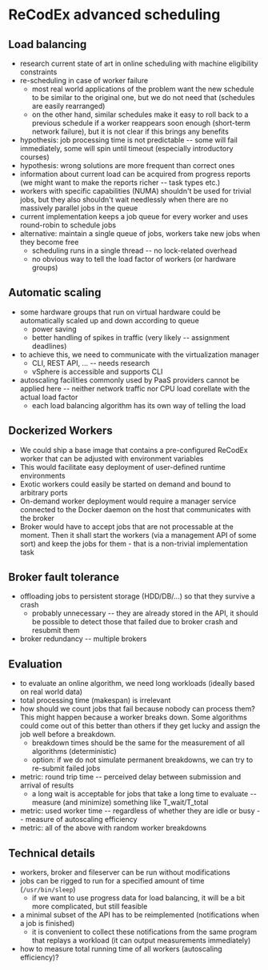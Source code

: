 # ReCodEx advanced scheduling

## Load balancing

- research current state of art in online scheduling with machine eligibility 
  constraints
- re-scheduling in case of worker failure
	- most real world applications of the problem want the new schedule to 
	  be similar to the original one, but we do not need that (schedules are 
	  easily rearranged)
	- on the other hand, similar schedules make it easy to roll back to a 
	  previous schedule if a worker reappears soon enough (short-term 
	  network failure), but it is not clear if this brings any benefits
- hypothesis: job processing time is not predictable -- some will fail 
  immediately, some will spin until timeout (especially introductory courses)
- hypothesis: wrong solutions are more frequent than correct ones
- information about current load can be acquired from progress reports (we might 
  want to make the reports richer -- task types etc.)
- workers with specific capabilities (NUMA) shouldn't be used for trivial jobs, 
  but they also shouldn't wait needlessly when there are no massively parallel 
  jobs in the queue
- current implementation keeps a job queue for every worker and uses round-robin 
  to schedule jobs
- alternative: maintain a single queue of jobs, workers take new jobs when they 
  become free
	- scheduling runs in a single thread -- no lock-related overhead
	- no obvious way to tell the load factor of workers (or hardware groups)

## Automatic scaling

- some hardware groups that run on virtual hardware could be automatically 
  scaled up and down according to queue
	- power saving
	- better handling of spikes in traffic (very likely -- assignment 
	  deadlines)
- to achieve this, we need to communicate with the virtualization manager
	- CLI, REST API, ... -- needs research
	- vSphere is accessible and supports CLI
- autoscaling facilities commonly used by PaaS providers cannot be applied here 
  -- neither network traffic nor CPU load corellate with the actual load factor
	- each load balancing algorithm has its own way of telling the load

## Dockerized Workers

- We could ship a base image that contains a pre-configured ReCodEx worker that 
  can be adjusted with environment variables
- This would facilitate easy deployment of user-defined runtime environments
- Exotic workers could easily be started on demand and bound to arbitrary ports
- On-demand worker deployment would require a manager service connected to the 
  Docker daemon on the host that communicates with the broker
- Broker would have to accept jobs that are not processable at the moment. Then 
  it shall start the workers (via a management API of some sort) and keep the 
  jobs for them - that is a non-trivial implementation task

## Broker fault tolerance

- offloading jobs to persistent storage (HDD/DB/...) so that they survive a 
  crash
	- probably unnecessary -- they are already stored in the API, it should 
	  be possible to detect those that failed due to broker crash and 
	  resubmit them
- broker redundancy -- multiple brokers

## Evaluation

- to evaluate an online algorithm, we need long workloads (ideally based on real 
  world data)
- total processing time (makespan) is irrelevant
- how should we count jobs that fail because nobody can process them? This might 
  happen because a worker breaks down. Some algorithms could come out of this 
  better than others if they get lucky and assign the job well before a 
  breakdown.
	- breakdown times should be the same for the measurement of all 
	  algorithms (deterministic)
	- option: if we do not simulate permanent breakdowns, we can try to 
	  re-submit failed jobs
- metric: round trip time -- perceived delay between submission and arrival of 
  results
	- a long wait is acceptable for jobs that take a long time to evaluate 
	  -- measure (and minimize) something like T_wait/T_total
- metric: used worker time -- regardless of whether they are idle or busy -- 
  measure of autoscaling efficiency
- metric: all of the above with random worker breakdowns

## Technical details

- workers, broker and fileserver can be run without modifications
- jobs can be rigged to run for a specified amount of time (`/usr/bin/sleep`)
	- if we want to use progress data for load balancing, it will be a bit 
	  more complicated, but still feasible
- a minimal subset of the API has to be reimplemented (notifications when a job 
  is finished)
	- it is convenient to collect these notifications from the same program 
	  that replays a workload (it can output measurements immediately)
- how to measure total running time of all workers (autoscaling efficiency)?
